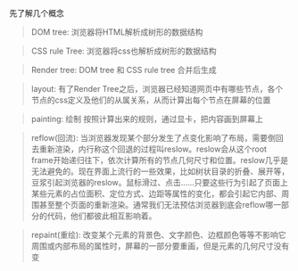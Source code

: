 先了解几个概念
> DOM tree: 浏览器将HTML解析成树形的数据结构

> CSS rule Tree: 浏览器将css也解析成树形的数据结构

> Render tree: DOM tree 和 CSS rule tree 合并后生成

> layout: 有了Render Tree之后，浏览器已经知道网页中有哪些节点，各个节点的css定义及他们的从属关系，从而计算出每个节点在屏幕的位置

> painting: 绘制 按照计算出来的规则，通过显卡，把内容画到屏幕上

> reflow(回流): 当浏览器发现某个部分发生了点变化影响了布局，需要倒回去重新渲染，内行称这个回退的过程叫reslow。reslow会从这个root frame开始递归往下，依次计算所有的节点几何尺寸和位置。reslow几乎是无法避免的。现在界面上流行的一些效果，比如树状目录的折叠、展开等，豆浆引起浏览器的reslow。鼠标滑过、点击......只要这些行为引起了页面上某些元素的占位面积、定位方式、边距等属性的变化，都会引起它内部、周围甚至整个页面的重新渲染。通常我们无法预估浏览器到底会reflow哪一部分的代码，他们都彼此相互影响着。

> repaint(重绘): 改变某个元素的背景色、文字颜色、边框颜色等等不影响它周围或内部布局的属性时，屏幕的一部分要重画，但是元素的几何尺寸没有变